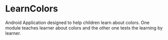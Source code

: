 # LearnColors
Android Application designed to help children learn about colors.
One module teaches learner about colors and the other one tests the learning by learner.
